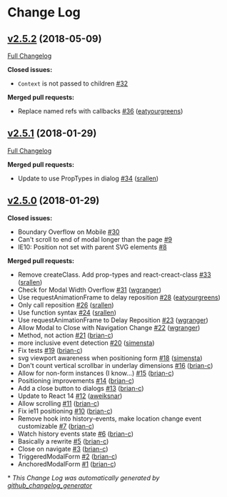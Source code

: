 # Change Log

## [v2.5.2](https://github.com/zooniverse/modal-form/tree/v2.5.2) (2018-05-09)
[Full Changelog](https://github.com/zooniverse/modal-form/compare/v2.5.1...v2.5.2)

**Closed issues:**

- `Context` is not passed to children [\#32](https://github.com/zooniverse/modal-form/issues/32)

**Merged pull requests:**

- Replace named refs with callbacks [\#36](https://github.com/zooniverse/modal-form/pull/36) ([eatyourgreens](https://github.com/eatyourgreens))

## [v2.5.1](https://github.com/zooniverse/modal-form/tree/v2.5.1) (2018-01-29)
[Full Changelog](https://github.com/zooniverse/modal-form/compare/v2.5.0...v2.5.1)

**Merged pull requests:**

- Update to use PropTypes in dialog [\#34](https://github.com/zooniverse/modal-form/pull/34) ([srallen](https://github.com/srallen))

## [v2.5.0](https://github.com/zooniverse/modal-form/tree/v2.5.0) (2018-01-29)
**Closed issues:**

- Boundary Overflow on Mobile [\#30](https://github.com/zooniverse/modal-form/issues/30)
- Can't scroll to end of modal longer than the page [\#9](https://github.com/zooniverse/modal-form/issues/9)
- IE10: Position not set with parent SVG elements [\#8](https://github.com/zooniverse/modal-form/issues/8)

**Merged pull requests:**

- Remove createClass. Add prop-types and react-creact-class [\#33](https://github.com/zooniverse/modal-form/pull/33) ([srallen](https://github.com/srallen))
- Check for Modal Width Overflow [\#31](https://github.com/zooniverse/modal-form/pull/31) ([wgranger](https://github.com/wgranger))
- Use requestAnimationFrame to delay reposition [\#28](https://github.com/zooniverse/modal-form/pull/28) ([eatyourgreens](https://github.com/eatyourgreens))
- Only call reposition [\#26](https://github.com/zooniverse/modal-form/pull/26) ([srallen](https://github.com/srallen))
- Use function syntax [\#24](https://github.com/zooniverse/modal-form/pull/24) ([srallen](https://github.com/srallen))
- Use requestAnimationFrame to Delay Reposition [\#23](https://github.com/zooniverse/modal-form/pull/23) ([wgranger](https://github.com/wgranger))
- Allow Modal to Close with Navigation Change [\#22](https://github.com/zooniverse/modal-form/pull/22) ([wgranger](https://github.com/wgranger))
- Method, not action [\#21](https://github.com/zooniverse/modal-form/pull/21) ([brian-c](https://github.com/brian-c))
- more inclusive event detection [\#20](https://github.com/zooniverse/modal-form/pull/20) ([simensta](https://github.com/simensta))
- Fix tests [\#19](https://github.com/zooniverse/modal-form/pull/19) ([brian-c](https://github.com/brian-c))
- svg viewport awareness when positioning form [\#18](https://github.com/zooniverse/modal-form/pull/18) ([simensta](https://github.com/simensta))
- Don't count vertical scrollbar in underlay dimensions [\#16](https://github.com/zooniverse/modal-form/pull/16) ([brian-c](https://github.com/brian-c))
- Allow for non-form instances \(I know...\) [\#15](https://github.com/zooniverse/modal-form/pull/15) ([brian-c](https://github.com/brian-c))
- Positioning improvements [\#14](https://github.com/zooniverse/modal-form/pull/14) ([brian-c](https://github.com/brian-c))
- Add a close button to dialogs [\#13](https://github.com/zooniverse/modal-form/pull/13) ([brian-c](https://github.com/brian-c))
- Update to React 14 [\#12](https://github.com/zooniverse/modal-form/pull/12) ([aweiksnar](https://github.com/aweiksnar))
- Allow scrolling [\#11](https://github.com/zooniverse/modal-form/pull/11) ([brian-c](https://github.com/brian-c))
- Fix ie11 positioning [\#10](https://github.com/zooniverse/modal-form/pull/10) ([brian-c](https://github.com/brian-c))
- Remove hook into history-events, make location change event customizable [\#7](https://github.com/zooniverse/modal-form/pull/7) ([brian-c](https://github.com/brian-c))
- Watch history events state [\#6](https://github.com/zooniverse/modal-form/pull/6) ([brian-c](https://github.com/brian-c))
- Basically a rewrite [\#5](https://github.com/zooniverse/modal-form/pull/5) ([brian-c](https://github.com/brian-c))
- Close on navigate [\#3](https://github.com/zooniverse/modal-form/pull/3) ([brian-c](https://github.com/brian-c))
- TriggeredModalForm [\#2](https://github.com/zooniverse/modal-form/pull/2) ([brian-c](https://github.com/brian-c))
- AnchoredModalForm [\#1](https://github.com/zooniverse/modal-form/pull/1) ([brian-c](https://github.com/brian-c))



\* *This Change Log was automatically generated by [github_changelog_generator](https://github.com/skywinder/Github-Changelog-Generator)*